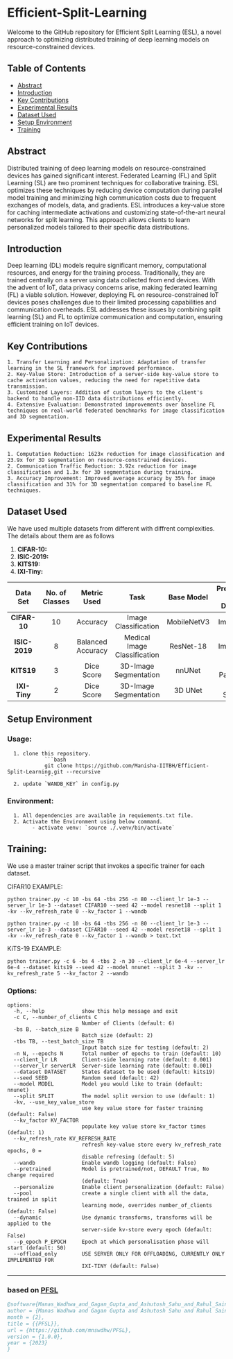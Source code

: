 # Efficient-Split-Learning

Welcome to the GitHub repository for Efficient Split Learning (ESL), a novel approach to optimizing distributed training of deep learning models on resource-constrained devices.

## Table of Contents
- [Abstract](#abstract)
- [Introduction](#introduction)
- [Key Contributions](#contribution)
- [Experimental Results](#results)
- [Dataset Used](#dataset-used)
- [Setup Environment](#setup-environment)
- [Training](#training)

## Abstract
Distributed training of deep learning models on resource-constrained devices has gained significant interest. Federated Learning (FL) and Split Learning (SL) are two prominent techniques for collaborative training. ESL optimizes these techniques by reducing device computation during parallel model training and minimizing high communication costs due to frequent exchanges of models, data, and gradients. ESL introduces a key-value store for caching intermediate activations and customizing state-of-the-art neural networks for split learning. This approach allows clients to learn personalized models tailored to their specific data distributions.

## Introduction
Deep learning (DL) models require significant memory, computational resources, and energy for the training process. Traditionally, they are trained centrally on a server using data collected from end devices. With the advent of IoT, data privacy concerns arise, making federated learning (FL) a viable solution. However, deploying FL on resource-constrained IoT devices poses challenges due to their limited processing capabilities and communication overheads. ESL addresses these issues by combining split learning (SL) and FL to optimize communication and computation, ensuring efficient training on IoT devices.

## Key Contributions
    1. Transfer Learning and Personalization: Adaptation of transfer learning in the SL framework for improved performance.
    2. Key-Value Store: Introduction of a server-side key-value store to cache activation values, reducing the need for repetitive data transmission.
    3. Customized Layers: Addition of custom layers to the client's backend to handle non-IID data distributions efficiently.
    4. Extensive Evaluation: Demonstrated improvements over baseline FL techniques on real-world federated benchmarks for image classification and 3D segmentation.

## Experimental Results
    1. Computation Reduction: 1623x reduction for image classification and 23.9x for 3D segmentation on resource-constrained devices.
    2. Communication Traffic Reduction: 3.92x reduction for image classification and 1.3x for 3D segmentation during training.
    3. Accuracy Improvement: Improved average accuracy by 35% for image classification and 31% for 3D segmentation compared to baseline FL techniques.

## Dataset Used
We have used multiple datasets from different with diffrent complexities. The details about them are as follows
1. **CIFAR-10:** 
2. **ISIC-2019:** 
3. **KITS19:**
4. **IXI-Tiny:**
   

| **Data Set**      | **No. of Classes** | **Metric Used** | **Task** | **Base Model** | **Pretrained on Dataset** |
|:--------------------------:|:------------------:|:------------------:|:---------------------:|:-------------------:|:------------------------------:|
| **CIFAR-10**        | 10            | Accuracy            | Image Classification                   | MobileNetV3                  | ImageNet                      | 
| **ISIC-2019**          | 8            | Balanced Accuracy        | Medical Image Classification                   | ResNet-18                 | ImageNet                       | 
| **KITS19**        | 3            | Dice Score     | 3D-Image Segmentation                  | nnUNet                  | MSD Pancreas                       |  
| **IXI-Tiny** | 2         | Dice Score       | 3D-Image Segmentation                  | 3D UNet               | MSD Spleen                     | 



## Setup Environment

### Usage: 
      1. clone this repository.
                ```bash
                git clone https://github.com/Manisha-IITBH/Efficient-Split-Learning.git --recursive
                ```
      2. update `WANDB_KEY` in config.py

### Environment:
      1. All dependencies are available in requiements.txt file.
      2. Activate the Environment using below command.
            - activate venv: `source ./.venv/bin/activate`


## Training:

We use a master trainer script that invokes a specific trainer for each dataset.

CIFAR10 EXAMPLE:

```
python trainer.py -c 10 -bs 64 -tbs 256 -n 80 --client_lr 1e-3 --server_lr 1e-3 --dataset CIFAR10 --seed 42 --model resnet18 --split 1 -kv --kv_refresh_rate 0 --kv_factor 1 --wandb

python trainer.py -c 10 -bs 64 -tbs 256 -n 80 --client_lr 1e-3 --server_lr 1e-3 --dataset CIFAR10 --seed 42 --model resnet18 --split 1 -kv --kv_refresh_rate 0 --kv_factor 1 --wandb > text.txt
```

KiTS-19 EXAMPLE:

```
python trainer.py -c 6 -bs 4 -tbs 2 -n 30 --client_lr 6e-4 --server_lr 6e-4 --dataset kits19 --seed 42 --model nnunet --split 3 -kv --kv_refresh_rate 5 --kv_factor 2 --wandb
```


### Options:
```
options:
  -h, --help            show this help message and exit
  -c C, --number_of_clients C
                        Number of Clients (default: 6)
  -bs B, --batch_size B
                        Batch size (default: 2)
  -tbs TB, --test_batch_size TB
                        Input batch size for testing (default: 2)
  -n N, --epochs N      Total number of epochs to train (default: 10)
  --client_lr LR        Client-side learning rate (default: 0.001)
  --server_lr serverLR  Server-side learning rate (default: 0.001)
  --dataset DATASET     States dataset to be used (default: kits19)
  --seed SEED           Random seed (default: 42)
  --model MODEL         Model you would like to train (default: nnunet)
  --split SPLIT         The model split version to use (default: 1)
  -kv, --use_key_value_store
                        use key value store for faster training (default: False)
  --kv_factor KV_FACTOR
                        populate key value store kv_factor times (default: 1)
  --kv_refresh_rate KV_REFRESH_RATE
                        refresh key-value store every kv_refresh_rate epochs, 0 =
                        disable refresing (default: 5)
  --wandb               Enable wandb logging (default: False)
  --pretrained          Model is pretrained/not, DEFAULT True, No change required
                        (default: True)
  --personalize         Enable client personalization (default: False)
  --pool                create a single client with all the data, trained in split
                        learning mode, overrides number_of_clients (default: False)
  --dynamic             Use dynamic transforms, transforms will be applied to the
                        server-side kv-store every epoch (default: False)
  --p_epoch P_EPOCH     Epoch at which personalisation phase will start (default: 50)
  --offload_only        USE SERVER ONLY FOR OFFLOADING, CURRENTLY ONLY IMPLEMENTED FOR
                        IXI-TINY (default: False)
```

---

### based on [PFSL](https://paperswithcode.com/paper/pfsl-personalized-fair-split-learning-with)

```bibtex
@software{Manas_Wadhwa_and_Gagan_Gupta_and_Ashutosh_Sahu_and_Rahul_Saini_and_Vidhi_Mittal_PFSL_2023,
author = {Manas Wadhwa and Gagan Gupta and Ashutosh Sahu and Rahul Saini and Vidhi Mittal},
month = {2},
title = {{PFSL}},
url = {https://github.com/mnswdhw/PFSL},
version = {1.0.0},
year = {2023} 
}
```
